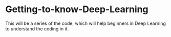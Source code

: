 # Getting-to-know-Deep-Learning
This will be a series of the code, which will help beginners in Deep Learning to understand the coding in it.


